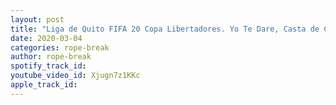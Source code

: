 ```yaml
---
layout: post
title: "Liga de Quito FIFA 20 Copa Libertadores. Yo Te Dare, Casta de Campeon Gameplay. Va Por Ti Ecuador"
date: 2020-03-04
categories: rope-break
author: rope-break
spotify_track_id: 
youtube_video_id: Xjugn7z1KKc
apple_track_id: 
---
```

